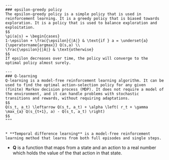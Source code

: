 
    ---
    ### epsilon-greedy policy
    The epsilon-greedy policy is a simple policy that is used in reinforcement learning. It is a greedy policy that is biased towards exploration. It is a policy that is used to balance exploration and exploitation.
    $$
    \pi(a|s) = \begin{cases}
    1-\epsilon + \frac{\epsilon}{|A|} & \text{if } a = \underset{a}{\operatorname{argmax}} Q(s,a) \\
    \frac{\epsilon}{|A|} & \text{otherwise}
    $$
    If epsilon decreases over time, the policy will converge to the optimal policy almost surely.

    ---
    ### Q-learning
    Q-learning is a model-free reinforcement learning algorithm. It can be used to find the optimal action-selection policy for any given (finite) Markov decision process (MDP). It does not require a model of the environment, and it can handle problems with stochastic transitions and rewards, without requiring adaptations.
    $$
    Q(s_t, a_t) \leftarrow Q(s_t, a_t) + \alpha \left( r_t + \gamma \max_{a} Q(s_{t+1}, a) - Q(s_t, a_t) \right)    
    $$
    """


    * **Temporal difference learning** is a model-free reinforcement learning method that learns from both full episodes and single steps.

* **Q** is a function that maps from a state and an action to a real number which holds the value of the that action in that state.

